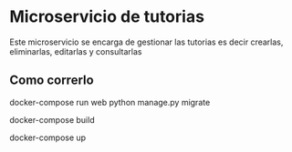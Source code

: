 # Microservicio de tutorias
Este microservicio se encarga de gestionar las tutorias es decir crearlas, eliminarlas, editarlas y consultarlas
## Como correrlo
docker-compose run web python manage.py migrate

docker-compose build

docker-compose up
